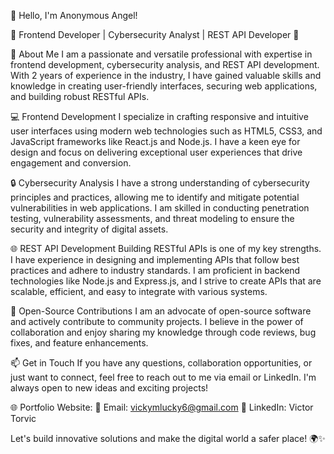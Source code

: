 👋 Hello, I'm Anonymous Angel!

🌟 Frontend Developer | Cybersecurity Analyst | REST API Developer 🌟

🚀 About Me
I am a passionate and versatile professional with expertise in frontend development, cybersecurity analysis, and REST API development. With 2 years of experience in the industry, I have gained valuable skills and knowledge in creating user-friendly interfaces, securing web applications, and building robust RESTful APIs.

💻 Frontend Development
I specialize in crafting responsive and intuitive user interfaces using modern web technologies such as HTML5, CSS3, and JavaScript frameworks like React.js and Node.js. I have a keen eye for design and focus on delivering exceptional user experiences that drive engagement and conversion.

🔒 Cybersecurity Analysis
I have a strong understanding of cybersecurity principles and practices, allowing me to identify and mitigate potential vulnerabilities in web applications. I am skilled in conducting penetration testing, vulnerability assessments, and threat modeling to ensure the security and integrity of digital assets.

🌐 REST API Development
Building RESTful APIs is one of my key strengths. I have experience in designing and implementing APIs that follow best practices and adhere to industry standards. I am proficient in backend technologies like Node.js and Express.js, and I strive to create APIs that are scalable, efficient, and easy to integrate with various systems.

🌱 Open-Source Contributions
I am an advocate of open-source software and actively contribute to community projects. I believe in the power of collaboration and enjoy sharing my knowledge through code reviews, bug fixes, and feature enhancements.

📫 Get in Touch
If you have any questions, collaboration opportunities, or just want to connect, feel free to reach out to me via email or LinkedIn. I'm always open to new ideas and exciting projects!

🌐 Portfolio Website:
📧 Email: vickymlucky6@gmail.com
💼 LinkedIn: Victor Torvic

Let's build innovative solutions and make the digital world a safer place! 🌍✨
